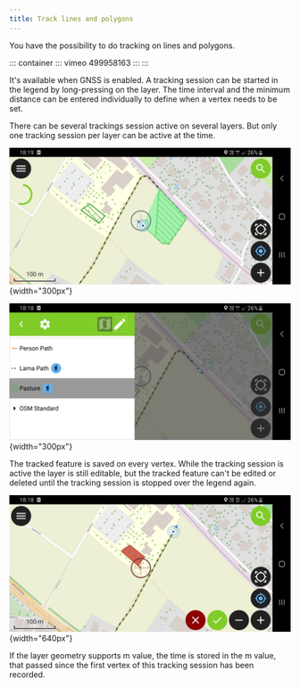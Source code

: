 ```yaml
---
title: Track lines and polygons
---
```


You have the possibility to do tracking on lines and polygons.

::: container
::: vimeo
499958163
:::
:::

It\'s available when GNSS is enabled. A tracking session can be started
in the legend by long-pressing on the layer. The time interval and the
minimum distance can be entered individually to define when a vertex
needs to be set.

There can be several trackings session active on several layers. But
only one tracking session per layer can be active at the time.

![tracking_layers1](../assets/images/track_lines_tracking_layers1.jpeg){width="300px"}

![tracking_layers2](../assets/images/track_lines_tracking_layers2.jpeg){width="300px"}

The tracked feature is saved on every vertex. While the tracking session
is active the layer is still editable, but the tracked feature can\'t be
edited or deleted until the tracking session is stopped over the legend
again.

![stop_tracking_delete](../assets/images/track_lines_stop_tracking_delete.jpeg){width="640px"}

If the layer geometry supports m value, the time is stored in the m
value, that passed since the first vertex of this tracking session has
been recorded.
